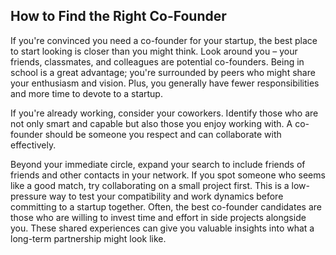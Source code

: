 ## How to Find the Right Co-Founder

If you're convinced you need a co-founder for your startup, the best place to start looking is closer than you might think. Look around you – your friends, classmates, and colleagues are potential co-founders. Being in school is a great advantage; you're surrounded by peers who might share your enthusiasm and vision. Plus, you generally have fewer responsibilities and more time to devote to a startup.

If you're already working, consider your coworkers. Identify those who are not only smart and capable but also those you enjoy working with. A co-founder should be someone you respect and can collaborate with effectively.

Beyond your immediate circle, expand your search to include friends of friends and other contacts in your network. If you spot someone who seems like a good match, try collaborating on a small project first. This is a low-pressure way to test your compatibility and work dynamics before committing to a startup together. Often, the best co-founder candidates are those who are willing to invest time and effort in side projects alongside you. These shared experiences can give you valuable insights into what a long-term partnership might look like.




